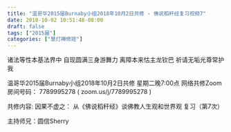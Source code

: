 ```yaml
---
title: "温哥华2015届Burnaby小组2018年10月2日共修 - 佛说稻秆经复习视频7"
date: 2018-10-02 10:51:48-08:00
draft: false
tags: ["2015届"]
categories: ["慧灯禅修班"]
---
```

诸法等性本基法界中 自现圆满三身游舞力
离障本来怙主龙钦巴 祈请无垢光尊常护我

温哥华2015届Burnaby小组2018年10月2日共修
星期二晚7:00点
网络共修Zoom房间号码： 7789995278 ( zoom.us/j/7789995278 )

共修内容:
因果不虚之：
从《佛说稻秆经》谈佛教人生观和世界观 复习（第7次）

主持师兄：圆信Sherry
